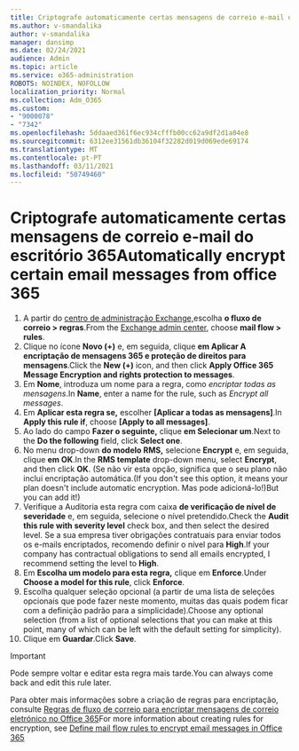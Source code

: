 ```yaml
---
title: Criptografe automaticamente certas mensagens de correio e-mail do escritório 365
ms.author: v-smandalika
author: v-smandalika
manager: dansimp
ms.date: 02/24/2021
audience: Admin
ms.topic: article
ms.service: o365-administration
ROBOTS: NOINDEX, NOFOLLOW
localization_priority: Normal
ms.collection: Adm_O365
ms.custom:
- "9000078"
- "7342"
ms.openlocfilehash: 5ddaaed361f6ec934cfffb00cc62a9df2d1a04e8
ms.sourcegitcommit: 6312ee31561db36104f32282d019d069ede69174
ms.translationtype: MT
ms.contentlocale: pt-PT
ms.lasthandoff: 03/11/2021
ms.locfileid: "50749460"
---
```

# <a name="automatically-encrypt-certain-email-messages-from-office-365"></a><span data-ttu-id="7f978-102">Criptografe automaticamente certas mensagens de correio e-mail do escritório 365</span><span class="sxs-lookup"><span data-stu-id="7f978-102">Automatically encrypt certain email messages from office 365</span></span>

1. <span data-ttu-id="7f978-103">A partir do [centro de administração Exchange,](https://outlook.office365.com/ecp/)escolha **o fluxo de correio > regras**.</span><span class="sxs-lookup"><span data-stu-id="7f978-103">From the [Exchange admin center](https://outlook.office365.com/ecp/), choose **mail flow > rules**.</span></span> 
2. <span data-ttu-id="7f978-104">Clique no ícone **Novo (+)** e, em seguida, clique **em Aplicar A encriptação de mensagens 365 e proteção de direitos para mensagens**.</span><span class="sxs-lookup"><span data-stu-id="7f978-104">Click the **New (+)** icon, and then click **Apply Office 365 Message Encryption and rights protection to messages**.</span></span>
3. <span data-ttu-id="7f978-105">Em **Nome**, introduza um nome para a regra, como *encriptar todas as mensagens*.</span><span class="sxs-lookup"><span data-stu-id="7f978-105">In **Name**, enter a name for the rule, such as *Encrypt all messages*.</span></span>
4. <span data-ttu-id="7f978-106">Em **Aplicar esta regra se,** escolher **[Aplicar a todas as mensagens]**.</span><span class="sxs-lookup"><span data-stu-id="7f978-106">In **Apply this rule if**, choose **[Apply to all messages]**.</span></span> 
5. <span data-ttu-id="7f978-107">Ao lado do campo **Fazer o seguinte,** clique **em Selecionar um**.</span><span class="sxs-lookup"><span data-stu-id="7f978-107">Next to the **Do the following** field, click **Select one**.</span></span> 
6. <span data-ttu-id="7f978-108">No menu drop-down **do modelo RMS,** selecione **Encrypt** e, em seguida, clique **em OK**.</span><span class="sxs-lookup"><span data-stu-id="7f978-108">In the **RMS template** drop-down menu, select **Encrypt**, and then click **OK**.</span></span> <span data-ttu-id="7f978-109">(Se não vir esta opção, significa que o seu plano não inclui encriptação automática.</span><span class="sxs-lookup"><span data-stu-id="7f978-109">(If you don't see this option, it means your plan doesn't include automatic encryption.</span></span> <span data-ttu-id="7f978-110">Mas pode adicioná-lo!)</span><span class="sxs-lookup"><span data-stu-id="7f978-110">But you can add it!)</span></span>
7. <span data-ttu-id="7f978-111">Verifique a Auditoria esta regra com caixa **de verificação de nível de severidade** e, em seguida, selecione o nível pretendido.</span><span class="sxs-lookup"><span data-stu-id="7f978-111">Check the **Audit this rule with severity level** check box, and then select the desired level.</span></span> <span data-ttu-id="7f978-112">Se a sua empresa tiver obrigações contratuais para enviar todos os e-mails encriptados, recomendo definir o nível para **High**.</span><span class="sxs-lookup"><span data-stu-id="7f978-112">If your company has contractual obligations to send all emails encrypted, I recommend setting the level to **High**.</span></span>
8. <span data-ttu-id="7f978-113">Em **Escolha um modelo para esta regra,** clique em **Enforce**.</span><span class="sxs-lookup"><span data-stu-id="7f978-113">Under **Choose a model for this rule**, click **Enforce**.</span></span> 
9. <span data-ttu-id="7f978-114">Escolha qualquer seleção opcional (a partir de uma lista de seleções opcionais que pode fazer neste momento, muitas das quais podem ficar com a definição padrão para a simplicidade).</span><span class="sxs-lookup"><span data-stu-id="7f978-114">Choose any optional selection (from a list of optional selections that you can make at this point, many of which can be left with the default setting for simplicity).</span></span>
10. <span data-ttu-id="7f978-115">Clique em **Guardar**.</span><span class="sxs-lookup"><span data-stu-id="7f978-115">Click **Save**.</span></span>

> [!IMPORTANT]
> <span data-ttu-id="7f978-116">Pode sempre voltar e editar esta regra mais tarde.</span><span class="sxs-lookup"><span data-stu-id="7f978-116">You can always come back and edit this rule later.</span></span>

<span data-ttu-id="7f978-117">Para obter mais informações sobre a criação de regras para encriptação, consulte [Regras de fluxo de correio para encriptar mensagens de correio eletrónico no Office 365](https://docs.microsoft.com/microsoft-365/compliance/define-mail-flow-rules-to-encrypt-email)</span><span class="sxs-lookup"><span data-stu-id="7f978-117">For more information about creating rules for encryption, see [Define mail flow rules to encrypt email messages in Office 365](https://docs.microsoft.com/microsoft-365/compliance/define-mail-flow-rules-to-encrypt-email)</span></span>

